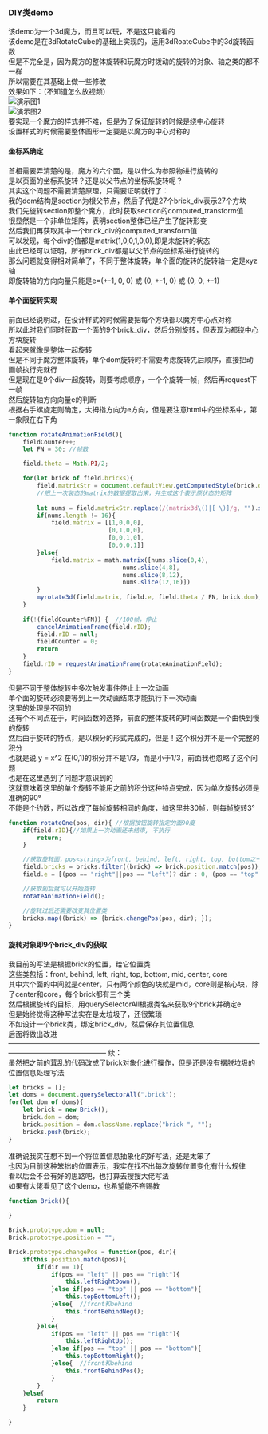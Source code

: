 ### DIY类demo
该demo为一个3d魔方，而且可以玩，不是这只能看的  
该demo是在3dRotateCube的基础上实现的，运用3dRoateCube中的3d旋转函数  
但是不完全是，因为魔方的整体旋转和玩魔方时拨动的旋转的对象、轴之类的都不一样  
所以需要在其基础上做一些修改  
效果如下：（不知道怎么放视频）  
![演示图1](./src/1.png)  
![演示图2](./src/2.png)  
要实现一个魔方的样式并不难，但是为了保证旋转的时候是绕中心旋转  
设置样式的时候需要整体图形一定要是以魔方的中心对称的  
#### 坐标系确定
首相需要弄清楚的是，魔方的六个面，是以什么为参照物进行旋转的  
是以页面的坐标系旋转？还是以父节点的坐标系旋转呢？  
其实这个问题不需要清楚原理，只需要证明就行了：  
我的dom结构是section为根父节点，然后子代是27个brick_div表示27个方块  
我们先旋转section即整个魔方，此时获取section的computed_transform值  
很显然是一个非单位矩阵，表明section整体已经产生了旋转形变  
然后我们再获取其中一个brick_div的computed_transform值  
可以发现，每个div的值都是matrix(1,0,0,1,0,0),即是未旋转的状态  
由此已经可以证明，所有brick_div都是以父节点的坐标系进行旋转的  
那么问题就变得相对简单了，不同于整体旋转，单个面的旋转的旋转轴一定是xyz轴  
即旋转轴的方向向量只能是e=(+-1, 0, 0) 或 (0, +-1, 0) 或 (0, 0, +-1)  
#### 单个面旋转实现
前面已经说明过，在设计样式的时候需要把每个方块都以魔方中心点对称  
所以此时我们同时获取一个面的9个brick_div，然后分别旋转，但表现为都绕中心方块旋转  
看起来就像是整体一起旋转  
但是不同于魔方整体旋转，单个dom旋转时不需要考虑旋转先后顺序，直接把动画帧执行完就行  
但是现在是9个div一起旋转，则要考虑顺序，一个个旋转一帧，然后再request下一帧  
然后旋转轴方向向量e的判断  
根据右手螺旋定则确定，大拇指方向为e方向，但是要注意html中的坐标系中，第一象限在右下角  
```javascript
function rotateAnimationField(){
    fieldCounter++;
    let FN = 30; //帧数

    field.theta = Math.PI/2;

    for(let brick of field.bricks){
        field.matrixStr = document.defaultView.getComputedStyle(brick.dom, null).transform;  //获取浏览器计算后的cubic的3d矩阵值
        //把上一次装态的matrix的数据提取出来，并生成这个表示原状态的矩阵
        
        let nums = field.matrixStr.replace(/(matrix3d\()|[ \)]/g, "").split(",").map((item)=>+item);
        if(nums.length != 16){
            field.matrix = [[1,0,0,0],
                            [0,1,0,0],
                            [0,0,1,0],
                            [0,0,0,1]]
        }else{
            field.matrix = math.matrix([nums.slice(0,4),
                                nums.slice(4,8),
                                nums.slice(8,12),
                                nums.slice(12,16)])
        }
        myrotate3d(field.matrix, field.e, field.theta / FN, brick.dom); 
    }
    
    if(!(fieldCounter%FN)) {  //100帧，停止
        cancelAnimationFrame(field.rID);
        field.rID = null;  
        fieldCounter = 0;
        return
    }
    field.rID = requestAnimationFrame(rotateAnimationField);
}
```
但是不同于整体旋转中多次触发事件停止上一次动画  
单个面的旋转必须要等到上一次动画结束才能执行下一次动画  
这里的处理是不同的  
还有个不同点在于，时间函数的选择，前面的整体旋转的时间函数是一个由快到慢的旋转  
然后由于旋转的特点，是以积分的形式完成的，但是！这个积分并不是一个完整的积分  
也就是说 y = x^2 在(0,1)的积分并不是1/3，而是小于1/3，前面我也忽略了这个问题  
也是在这里遇到了问题才意识到的  
这就意味着这里的单个旋转不能用之前的积分这种特点完成，因为单次旋转必须是准确的90°  
不能是个约数，所以改成了每帧旋转相同的角度，如这里共30帧，则每帧旋转3°  
```javascript
function rotateOne(pos, dir){ //根据按钮旋转指定的面90度
    if(field.rID){//如果上一次动画还未结束, 不执行
        return;
    }

    //获取旋转面，pos<string>为front, behind, left, right, top, bottom之一， dir<int>为+-1表示正反方向
    field.bricks = bricks.filter((brick) => brick.position.match(pos));
    field.e = [(pos == "right"||pos == "left")? dir : 0, (pos == "top"||pos == "bottom")? dir : 0, (pos == "front"||pos == "behind")? dir : 0];

    //获取到后就可以开始旋转
    rotateAnimationField();

    //旋转过后还需要改变其位置类
    bricks.map((brick) => {brick.changePos(pos, dir); });
}
```
#### 旋转对象即9个brick_div的获取
我目前的写法是根据brick的位置，给它位置类  
这些类包括：front, behind, left, right, top, bottom, mid, center, core  
其中六个面的中间就是center，只有两个颜色的块就是mid，core则是核心块，除了center和core，每个brick都有三个类  
然后根据旋转的目标，用querySelectorAll根据类名来获取9个brick并确定e  
但是始终觉得这种写法实在是太垃圾了，还很繁琐  
不如设计一个brick类，绑定brick_div，然后保存其位置信息  
后面将做出改进  
——————————————————————————————————————————————————
续：  
虽然把之前的茸乱的代码改成了brick对象化进行操作，但是还是没有摆脱垃圾的位置信息处理写法  
```javascript
let bricks = [];
let doms = document.querySelectorAll(".brick");
for(let dom of doms){
    let brick = new Brick();
    brick.dom = dom;
    brick.position = dom.className.replace("brick ", "");
    bricks.push(brick);
}

```
准确说我实在想不到一个将位置信息抽象化的好写法，还是太笨了  
也因为目前这种笨拙的位置表示，我实在找不出每次旋转位置变化有什么规律  
看以后会不会有好的思路吧，也打算去搜搜大佬写法  
如果有大佬看见了这个demo，也希望能不吝赐教  
```javascript
function Brick(){
    
}

Brick.prototype.dom = null;
Brick.prototype.position = "";

Brick.prototype.changePos = function(pos, dir){
    if(this.position.match(pos)){
        if(dir == 1){
            if(pos == "left" || pos == "right"){
                this.leftRightDown();
            }else if(pos == "top" || pos == "bottom"){
                this.topBottomLeft();
            }else{  //front和behind
                this.frontBehindNeg();
            }
        }else{
            if(pos == "left" || pos == "right"){
                this.leftRightUp();
            }else if(pos == "top" || pos == "bottom"){
                this.topBottomRight();
            }else{  //front和behind
                this.frontBehindPos();
            }
        }
    }else{
        return
    }

}
```

